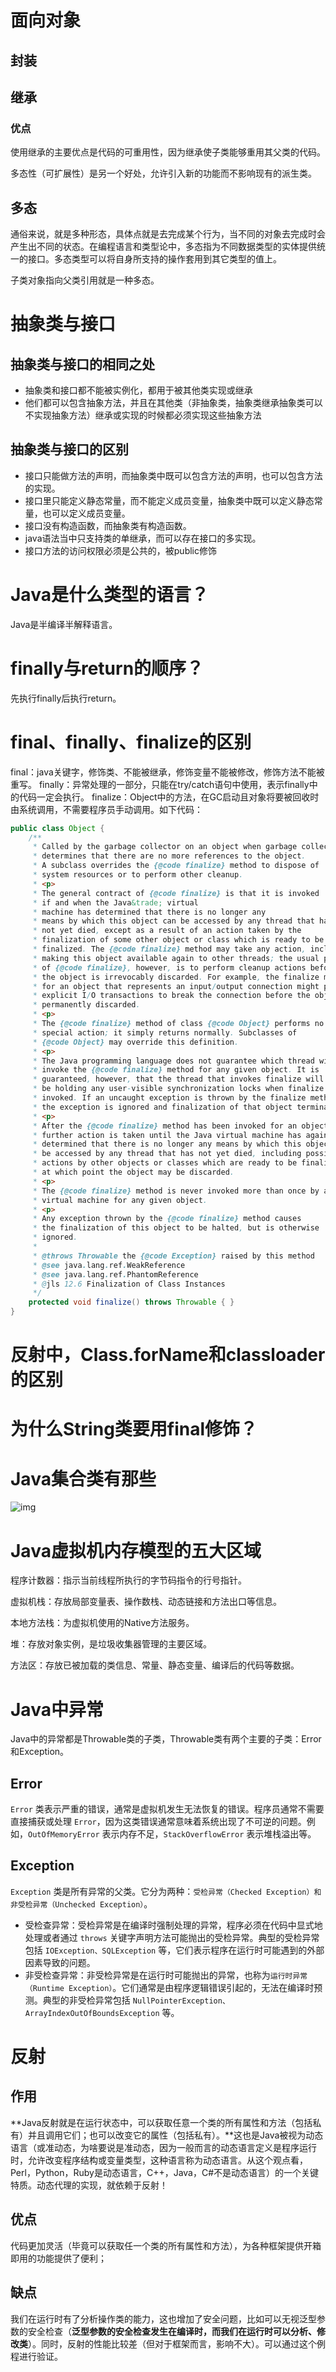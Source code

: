 # 面向对象

## 封装

## 继承

### 优点

使用继承的主要优点是代码的可重用性，因为继承使子类能够重用其父类的代码。

多态性（可扩展性）是另一个好处，允许引入新的功能而不影响现有的派生类。

## 多态

通俗来说，就是多种形态，具体点就是去完成某个行为，当不同的对象去完成时会产生出不同的状态。在编程语言和类型论中，多态指为不同数据类型的实体提供统一的接口。多态类型可以将自身所支持的操作套用到其它类型的值上。

子类对象指向父类引用就是一种多态。

# 抽象类与接口

## 抽象类与接口的相同之处

- 抽象类和接口都不能被实例化，都用于被其他类实现或继承
- 他们都可以包含抽象方法，并且在其他类（非抽象类，抽象类继承抽象类可以不实现抽象方法）继承或实现的时候都必须实现这些抽象方法 

## 抽象类与接口的区别

- 接口只能做方法的声明，而抽象类中既可以包含方法的声明，也可以包含方法的实现。
- 接口里只能定义静态常量，而不能定义成员变量，抽象类中既可以定义静态常量，也可以定义成员变量。
- 接口没有构造函数，而抽象类有构造函数。
- java语法当中只支持类的单继承，而可以存在接口的多实现。
- 接口方法的访问权限必须是公共的，被public修饰

# Java是什么类型的语言？

Java是半编译半解释语言。

# finally与return的顺序？

先执行finally后执行return。

# final、finally、finalize的区别

final：java关键字，修饰类、不能被继承，修饰变量不能被修改，修饰方法不能被重写。
finally：异常处理的一部分，只能在try/catch语句中使用，表示finally中的代码一定会执行。
finalize：Object中的方法，在GC启动且对象将要被回收时由系统调用，不需要程序员手动调用。如下代码：

```java
public class Object {
    /**
     * Called by the garbage collector on an object when garbage collection
     * determines that there are no more references to the object.
     * A subclass overrides the {@code finalize} method to dispose of
     * system resources or to perform other cleanup.
     * <p>
     * The general contract of {@code finalize} is that it is invoked
     * if and when the Java&trade; virtual
     * machine has determined that there is no longer any
     * means by which this object can be accessed by any thread that has
     * not yet died, except as a result of an action taken by the
     * finalization of some other object or class which is ready to be
     * finalized. The {@code finalize} method may take any action, including
     * making this object available again to other threads; the usual purpose
     * of {@code finalize}, however, is to perform cleanup actions before
     * the object is irrevocably discarded. For example, the finalize method
     * for an object that represents an input/output connection might perform
     * explicit I/O transactions to break the connection before the object is
     * permanently discarded.
     * <p>
     * The {@code finalize} method of class {@code Object} performs no
     * special action; it simply returns normally. Subclasses of
     * {@code Object} may override this definition.
     * <p>
     * The Java programming language does not guarantee which thread will
     * invoke the {@code finalize} method for any given object. It is
     * guaranteed, however, that the thread that invokes finalize will not
     * be holding any user-visible synchronization locks when finalize is
     * invoked. If an uncaught exception is thrown by the finalize method,
     * the exception is ignored and finalization of that object terminates.
     * <p>
     * After the {@code finalize} method has been invoked for an object, no
     * further action is taken until the Java virtual machine has again
     * determined that there is no longer any means by which this object can
     * be accessed by any thread that has not yet died, including possible
     * actions by other objects or classes which are ready to be finalized,
     * at which point the object may be discarded.
     * <p>
     * The {@code finalize} method is never invoked more than once by a Java
     * virtual machine for any given object.
     * <p>
     * Any exception thrown by the {@code finalize} method causes
     * the finalization of this object to be halted, but is otherwise
     * ignored.
     *
     * @throws Throwable the {@code Exception} raised by this method
     * @see java.lang.ref.WeakReference
     * @see java.lang.ref.PhantomReference
     * @jls 12.6 Finalization of Class Instances
     */
    protected void finalize() throws Throwable { }
}
```



# 反射中，Class.forName和classloader的区别

# 为什么String类要用final修饰？







# Java集合类有那些

![img](img/001.gif)

# Java虚拟机内存模型的五大区域

程序计数器：指示当前线程所执行的字节码指令的行号指针。

虚拟机栈：存放局部变量表、操作数栈、动态链接和方法出口等信息。

本地方法栈：为虚拟机使用的Native方法服务。

堆：存放对象实例，是垃圾收集器管理的主要区域。

方法区：存放已被加载的类信息、常量、静态变量、编译后的代码等数据。



# Java中异常

Java中的异常都是Throwable类的子类，Throwable类有两个主要的子类：Error和Exception。

## Error

`Error` 类表示严重的错误，通常是虚拟机发生无法恢复的错误。程序员通常不需要直接捕获或处理 `Error`，因为这类错误通常意味着系统出现了不可逆的问题。例如，`OutOfMemoryError` 表示内存不足，`StackOverflowError` 表示堆栈溢出等。

## Exception

`Exception` 类是所有异常的父类。它分为两种：`受检异常（Checked Exception）和非受检异常（Unchecked Exception）`。

- 受检查异常：受检异常是在编译时强制处理的异常，程序必须在代码中显式地处理或者通过 `throws` 关键字声明方法可能抛出的受检异常。典型的受检异常包括 `IOException、SQLException` 等，它们表示程序在运行时可能遇到的外部因素导致的问题。
- 非受检查异常：非受检异常是在运行时可能抛出的异常，也称为`运行时异常（Runtime Exception）`。它们通常是由程序逻辑错误引起的，无法在编译时预测。典型的非受检异常包括 `NullPointerException、ArrayIndexOutOfBoundsException` 等。



# 反射

## 作用

 **Java反射就是在运行状态中，可以获取任意一个类的所有属性和方法（包括私有）并且调用它们；也可以改变它的属性（包括私有）。**这也是Java被视为动态语言（或准动态，为啥要说是准动态，因为一般而言的动态语言定义是程序运行时，允许改变程序结构或变量类型，这种语言称为动态语言。从这个观点看，Perl，Python，Ruby是动态语言，C++，Java，C#不是动态语言）的一个关键特质。动态代理的实现，就依赖于反射！

## 优点

代码更加灵活（毕竟可以获取任一个类的所有属性和方法），为各种框架提供开箱即用的功能提供了便利；

## 缺点

我们在运行时有了分析操作类的能力，这也增加了安全问题，比如可以无视泛型参数的安全检查（**泛型参数的安全检查发生在编译时，而我们在运行时可以分析、修改类**）。同时，反射的性能比较差（但对于框架而言，影响不大）。可以通过这个例程进行验证。









